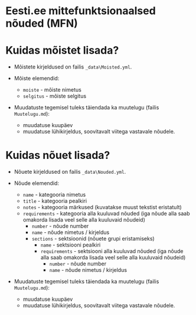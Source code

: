 # Eesti.ee mittefunktsionaalsed nõuded (MFN)

# Kuidas mõistet lisada?

- Mõistete kirjeldused on failis `_data\Moisted.yml`.
- Mõiste elemendid:
  - `moiste` - mõiste nimetus
  - `selgitus` - mõiste selgitus

- Muudatuste tegemisel tuleks täiendada ka muutelugu (failis `Muutelugu.md`):
  - muudatuse kuupäev
  - muudatuse lühikirjeldus, soovitavalt viitega vastavale nõudele.


# Kuidas nõuet lisada?

- Nõuete kirjeldused on failis `_data\Nouded.yml`.
- Nõude elemendid:
  - `name` - kategooria nimetus
  - `title` - kategooria pealkiri
  - `notes` - kategooria märkused (kuvatakse muust tekstist eristatult)
  - `requirements` - kategooria alla kuuluvad nõuded (iga nõude alla saab omakorda lisada veel selle alla kuuluvaid nõudeid)
    - `number` - nõude number
    - `name` - nõude nimetus / kirjeldus
    - `sections` - sektsioonid (nõuete grupi eristamiseks)
      - `name` - sektsiooni pealkiri
      - `requirements` - sektsiooni alla kuuluvad nõuded (iga nõude alla saab omakorda lisada veel selle alla kuuluvaid nõudeid)
        - `number` - nõude number
        - `name` - nõude nimetus / kirjeldus
    
- Muudatuste tegemisel tuleks täiendada ka muutelugu (failis `Muutelugu.md`):
  - muudatuse kuupäev
  - muudatuse lühikirjeldus, soovitavalt viitega vastavale nõudele.
